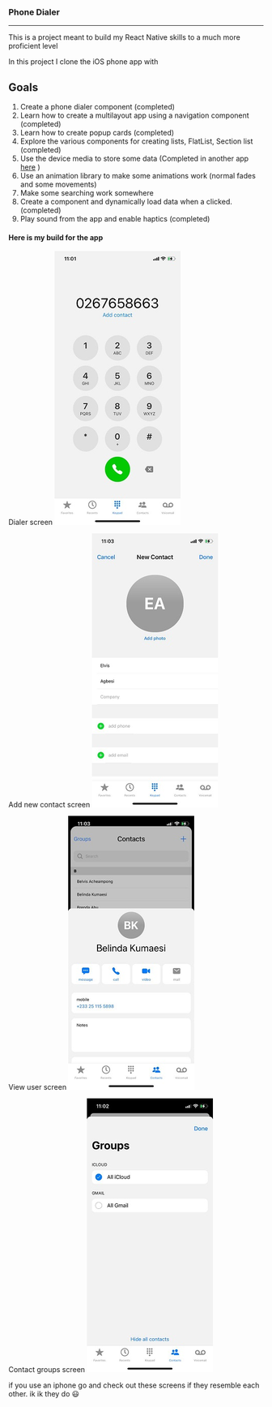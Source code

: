 ### Phone Dialer
----------
This is a project meant to build my React Native skills to a much more proficient level

In this project I clone the iOS phone app with


Goals
----------
1. Create a phone dialer component (completed)
2. Learn how to create a multilayout app using a navigation component (completed)
3. Learn how to create popup cards (completed)
4. Explore the various components for creating lists, FlatList, Section list (completed)
5. Use the device media to store some data (Completed in another app [here](https://github.com/LighteningCode/e-note) )
6. Use an animation library to make some animations work (normal fades and some movements)
7. Make some searching work somewhere
8. Create a component and dynamically load data when a clicked. (completed)
9. Play sound from the app and enable haptics (completed)


#### Here is my build for the app

Dialer screen
![First image](./assets/proto1.jpeg)


Add new contact screen
![First image](./assets/proto2.jpeg)


View user screen
![First image](./assets/proto3.jpeg)

Contact groups screen
![First image](./assets/proto4.jpeg)

if you use an iphone go and check out these screens if they resemble each other. ik ik they do 😃